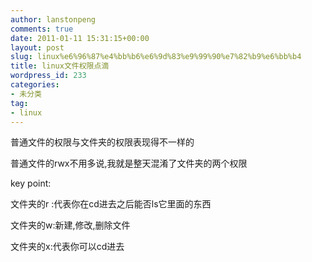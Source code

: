 ```yaml
---
author: lanstonpeng
comments: true
date: 2011-01-11 15:31:15+00:00
layout: post
slug: linux%e6%96%87%e4%bb%b6%e6%9d%83%e9%99%90%e7%82%b9%e6%bb%b4
title: linux文件权限点滴
wordpress_id: 233
categories:
- 未分类
tag:
- linux
---
```


普通文件的权限与文件夹的权限表现得不一样的

普通文件的rwx不用多说,我就是整天混淆了文件夹的两个权限

key point:

文件夹的r :代表你在cd进去之后能否ls它里面的东西

文件夹的w:新建,修改,删除文件

文件夹的x:代表你可以cd进去
